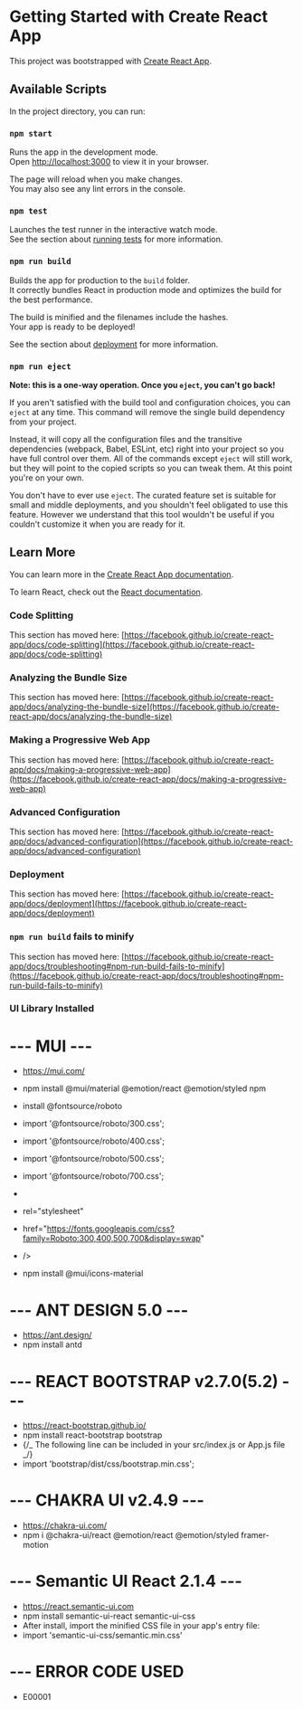 # Getting Started with Create React App

This project was bootstrapped with
[Create React App](https://github.com/facebook/create-react-app).

## Available Scripts

In the project directory, you can run:

### `npm start`

Runs the app in the development mode.\
Open [http://localhost:3000](http://localhost:3000) to view it in your browser.

The page will reload when you make changes.\
You may also see any lint errors in the console.

### `npm test`

Launches the test runner in the interactive watch mode.\
See the section about [running tests](https://facebook.github.io/create-react-app/docs/running-tests)
for more information.

### `npm run build`

Builds the app for production to the `build` folder.\
It correctly bundles React in production mode and optimizes the build for the best
performance.

The build is minified and the filenames include the hashes.\
Your app is ready to be deployed!

See the section about
[deployment](https://facebook.github.io/create-react-app/docs/deployment) for
more information.

### `npm run eject`

**Note: this is a one-way operation. Once you `eject`, you can't go back!**

If you aren't satisfied with the build tool and configuration choices, you can
`eject` at any time. This command will remove the single build dependency from
your project.

Instead, it will copy all the configuration files and the transitive
dependencies (webpack, Babel, ESLint, etc) right into your project so you have
full control over them. All of the commands except `eject` will still work, but
they will point to the copied scripts so you can tweak them. At this point
you're on your own.

You don't have to ever use `eject`. The curated feature set is suitable for
small and middle deployments, and you shouldn't feel obligated to use this
feature. However we understand that this tool wouldn't be useful if you couldn't
customize it when you are ready for it.

## Learn More

You can learn more in the
[Create React App documentation](https://facebook.github.io/create-react-app/docs/getting-started).

To learn React, check out the [React documentation](https://reactjs.org/).

### Code Splitting

This section has moved here:
[https://facebook.github.io/create-react-app/docs/code-splitting](https://facebook.github.io/create-react-app/docs/code-splitting)

### Analyzing the Bundle Size

This section has moved here:
[https://facebook.github.io/create-react-app/docs/analyzing-the-bundle-size](https://facebook.github.io/create-react-app/docs/analyzing-the-bundle-size)

### Making a Progressive Web App

This section has moved here:
[https://facebook.github.io/create-react-app/docs/making-a-progressive-web-app](https://facebook.github.io/create-react-app/docs/making-a-progressive-web-app)

### Advanced Configuration

This section has moved here:
[https://facebook.github.io/create-react-app/docs/advanced-configuration](https://facebook.github.io/create-react-app/docs/advanced-configuration)

### Deployment

This section has moved here:
[https://facebook.github.io/create-react-app/docs/deployment](https://facebook.github.io/create-react-app/docs/deployment)

### `npm run build` fails to minify

This section has moved here:
[https://facebook.github.io/create-react-app/docs/troubleshooting#npm-run-build-fails-to-minify](https://facebook.github.io/create-react-app/docs/troubleshooting#npm-run-build-fails-to-minify)

### UI Library Installed

# --- MUI ---

- https://mui.com/
- npm install @mui/material @emotion/react @emotion/styled npm

- install @fontsource/roboto

- import '@fontsource/roboto/300.css';
- import '@fontsource/roboto/400.css';
- import '@fontsource/roboto/500.css';
- import '@fontsource/roboto/700.css';
  <!-- OR PUT BELOW LINE INSIDE HEAD TAG -->
- <link
- rel="stylesheet"
- href="https://fonts.googleapis.com/css?family=Roboto:300,400,500,700&display=swap"
- />

- npm install @mui/icons-material

# --- ANT DESIGN 5.0 ---

- https://ant.design/
- npm install antd

# --- REACT BOOTSTRAP v2.7.0(5.2) ---

- https://react-bootstrap.github.io/
- npm install react-bootstrap bootstrap
- {/_ The following line can be included in your src/index.js or App.js file _/}
- import 'bootstrap/dist/css/bootstrap.min.css';

# --- CHAKRA UI v2.4.9 ---

- https://chakra-ui.com/
- npm i @chakra-ui/react @emotion/react @emotion/styled framer-motion

# --- Semantic UI React 2.1.4 ---

- https://react.semantic-ui.com
- npm install semantic-ui-react semantic-ui-css
- After install, import the minified CSS file in your app's entry file:
- import 'semantic-ui-css/semantic.min.css'

# --- ERROR CODE USED

- E00001
